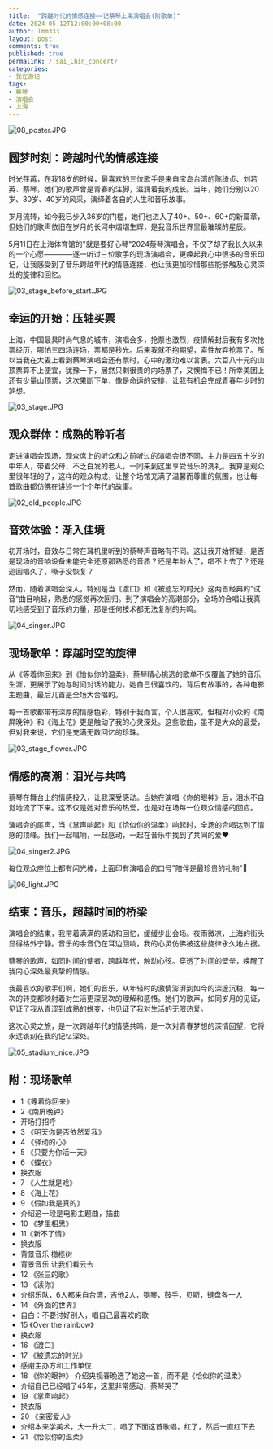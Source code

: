 ```yaml
---
title:  "跨越时代的情感连接——记蔡琴上海演唱会(附歌单)"
date: 2024-05-12T12:00:00+08:00
author: lmm333
layout: post
comments: true
published: true
permalink: /Tsai_Chin_concert/
categories:
- 我在游记
tags:
- 蔡琴
- 演唱会
- 上海
---
```

![08_poster.JPG](../images/2024-05-14-Tsai_Chin_concert/08_poster.JPG)

## 圆梦时刻：跨越时代的情感连接

时光荏苒，在我18岁的时候，最喜欢的三位歌手是来自宝岛台湾的陈绮贞、刘若英、蔡琴，她们的歌声曾是青春的注脚，滋润着我的成长。当年，她们分别以20岁、30岁、40岁的风采，演绎着各自的人生和音乐故事。

岁月流转，如今我已步入36岁的门槛，她们也进入了40+、50+、60+的新篇章，但她们的歌声依旧在岁月的长河中熠熠生辉，是我音乐世界里最璀璨的星辰。

5月11日在上海体育馆的"就是要好心琴"2024蔡琴演唱会，不仅了却了我长久以来的一个心愿————逐一听过三位歌手的现场演唱会，更唤起我心中很多的音乐印记，让我感受到了音乐跨越年代的情感连接，也让我更加珍惜那些能够触及心灵深处的旋律和回忆。

![03_stage_before_start.JPG](../images/2024-05-14-Tsai_Chin_concert/03_stage_before_start.JPG)

## 幸运的开始：压轴买票
上海，中国最具时尚气息的城市，演唱会多，抢票也激烈，疫情解封后我有多次抢票经历，哪怕三四场连场，票都是秒光。后来我就不抱期望，索性放弃抢票了。所以当我在大麦上看到蔡琴演唱会还有票时，心中的激动难以言表。六百八十元的山顶票算不上便宜，犹豫一下，居然只剩很贵的内场票了，又懊悔不已！所幸美团上还有少量山顶票，这次果断下单，像是命运的安排，让我有机会完成青春年少时的梦想。

![03_stage.JPG](../images/2024-05-14-Tsai_Chin_concert/03_stage.JPG)

## 观众群体：成熟的聆听者
走进演唱会现场，观众席上的听众和之前听过的演唱会很不同，主力是四五十岁的中年人，带着父母，不乏白发的老人，一同来到这里享受音乐的洗礼。我算是观众里很年轻的了，这样的观众构成，让整个场馆充满了温馨而尊重的氛围，也让每一首歌曲都仿佛在讲述一个个年代的故事。

![02_old_people.JPG](../images/2024-05-14-Tsai_Chin_concert/02_old_people.JPG)

## 音效体验：渐入佳境
初开场时，音效与日常在耳机里听到的蔡琴声音略有不同。这让我开始怀疑，是否是现场的音响设备未能完全还原那熟悉的音质？还是年龄大了，唱不上去了？还是巡回唱久了，嗓子没恢复？

然而，随着演唱会深入，特别是当《渡口》和《被遗忘的时光》这两首经典的“试音”曲目响起，熟悉的感觉再次回归。到了演唱会的高潮部分，全场的合唱让我真切地感受到了音乐的力量，那是任何技术都无法复制的共鸣。

![04_singer.JPG](../images/2024-05-14-Tsai_Chin_concert/04_singer.JPG)

## 现场歌单：穿越时空的旋律
从《等着你回来》到《恰似你的温柔》，蔡琴精心挑选的歌单不仅覆盖了她的音乐生涯，更展示了她与时间对话的能力。她自己很喜欢的，背后有故事的，各种电影主题曲，最后几首是全场大合唱的。

每一首歌都带有深厚的情感色彩，特别于我而言，个人很喜欢，但相对小众的《南屏晚钟》和《海上花》更是触动了我的心灵深处。这些歌曲，虽不是大众的最爱，但对我来说，它们是充满无数回忆的珍珠。

![03_stage_flower.JPG](../images/2024-05-14-Tsai_Chin_concert/03_stage_flower.JPG)

## 情感的高潮：泪光与共鸣
蔡琴在舞台上的情感投入，让我深受感动。当她在演唱《你的眼神》后，泪水不自觉地流了下来。这不仅是她对音乐的热爱，也是对在场每一位观众情感的回应。

演唱会的尾声，当《掌声响起》和《恰似你的温柔》响起时，全场的合唱达到了情感的顶峰。我们一起唱响，一起感动，一起在音乐中找到了共同的爱❤️

![04_singer2.JPG](../images/2024-05-14-Tsai_Chin_concert/04_singer2.JPG)

每位观众座位上都有闪光棒，上面印有演唱会的口号"陪伴是最珍贵的礼物"🎁

![06_light.JPG](../images/2024-05-14-Tsai_Chin_concert/06_light.JPG)

## 结束：音乐，超越时间的桥梁
演唱会的结束，我带着满满的感动和回忆，缓缓步出会场。夜雨微凉，上海的街头显得格外宁静。音乐的余音仍在耳边回响，我的心灵仿佛被这些旋律永久地占据。

蔡琴的歌声，如同时间的使者，跨越年代，触动心弦。穿透了时间的壁垒，唤醒了我内心深处最真挚的情感。 

我最喜欢的歌手们啊，她们的音乐，从年轻时的激情澎湃到如今的深邃沉稳，每一次的转变都映射着对生活更深层次的理解和感悟。她们的歌声，如同岁月的见证，见证了我从青涩到成熟的蜕变，也见证了我对生活的无限热爱。

这次心灵之旅，是一次跨越年代的情感共鸣，是一次对青春梦想的深情回望，它将永远镌刻在我的记忆深处。

![05_stadium_nice.JPG](../images/2024-05-14-Tsai_Chin_concert/05_stadium_nice.JPG)

## 附：现场歌单

- 1《等着你回来》
- 2《南屏晚钟》
- 开场打招呼
- 3 《明天你是否依然爱我》
- 4 《驿动的心》
- 5 《只要为你活一天》
- 6 《蝶衣》
- 换衣服
- 7 《人生就是戏》
- 8 《海上花》
- 9 《假如我是真的》
- 介绍这一段是电影主题曲，插曲
- 10 《梦里相思》
- 11《新不了情》
- 换衣服
- 背景音乐 橄榄树
- 背景音乐 让我们看云去
- 12 《张三的歌》
- 13 《读你》
- 介绍乐队，6人都来自台湾，吉他2人，钢琴，鼓手，贝斯，键盘各一人
- 14 《外面的世界》
- 自白：不要讨好别人，唱自己最喜欢的歌
- 15 《Over the rainbow》
- 换衣服
- 16 《渡口》
- 17 《被遗忘的时光》
- 感谢主办方和工作单位
- 18 《你的眼神》 介绍央视春晚选了她这一首，而不是《恰似你的温柔》
- 介绍自己已经唱了45年，这里非常感动，蔡琴哭了
- 19 《掌声响起》
- 换衣服
- 20 《亲密爱人》
- 介绍本来学美术，大一升大二，唱了下面这首歌唱，红了，然后一直红下去
- 21 《恰似你的温柔》

